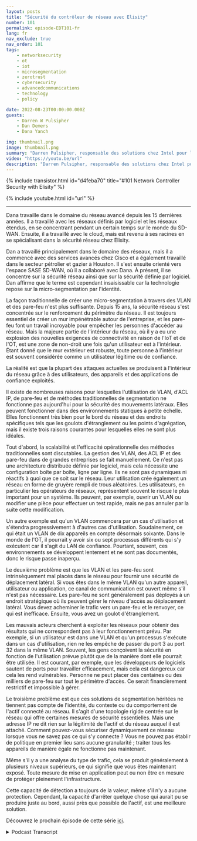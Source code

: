 ```yaml
---
layout: posts
title: "Sécurité du contrôleur de réseau avec Elisity"
number: 101
permalink: episode-EDT101-fr
lang: fr
nav_exclude: true
nav_order: 101
tags:
    - networksecurity
    - ot
    - iot
    - microsegmentation
    - zerotrust
    - cybersecurity
    - advancedcommunications
    - technology
    - policy

date: 2022-08-23T00:00:00.000Z
guests:
    - Darren W Pulsipher
    - Dan Demers
    - Dana Yanch

img: thumbnail.png
image: thumbnail.png
summary: "Darren Pulsipher, responsable des solutions chez Intel pour le secteur public, interviewe les experts en sécurité réseau Dana Yanch et Dan Demers d'Elisity sur les techniques de sécurité du contrôleur réseau et les architectures de confiance zéro."
video: "https://youtu.be/url"
description: "Darren Pulsipher, responsable des solutions chez Intel pour le secteur public, interviewe les experts en sécurité réseau Dana Yanch et Dan Demers d'Elisity sur les techniques de sécurité du contrôleur réseau et les architectures de confiance zéro."
---
```


<div>
{% include transistor.html id="d4feba70" title="#101 Network Controller Security with Elisity" %}

{% include youtube.html id="url" %}
</div>

---

Dana travaille dans le domaine du réseau avancé depuis les 15 dernières années. Il a travaillé avec les réseaux définis par logiciel et les réseaux étendus, en se concentrant pendant un certain temps sur le monde du SD-WAN. Ensuite, il a travaillé avec le cloud, mais est revenu à ses racines en se spécialisant dans la sécurité réseau chez Elisity.

Dan a travaillé principalement dans le domaine des réseaux, mais il a commencé avec des services avancés chez Cisco et a également travaillé dans le secteur pétrolier et gazier à Houston. Il s'est ensuite orienté vers l'espace SASE SD-WAN, où il a collaboré avec Dana. À présent, il se concentre sur la sécurité réseau ainsi que sur la sécurité définie par logiciel. Dan affirme que le terme est cependant insaisissable car la technologie repose sur la micro-segmentation par l'identité.

La façon traditionnelle de créer une micro-segmentation à travers des VLAN et des pare-feu n'est plus suffisante. Depuis 15 ans, la sécurité réseau s'est concentrée sur le renforcement du périmètre du réseau. Il est toujours essentiel de créer un mur impénétrable autour de l'entreprise, et les pare-feu font un travail incroyable pour empêcher les personnes d'accéder au réseau. Mais la majeure partie de l'intérieur du réseau, où il y a eu une explosion des nouvelles exigences de connectivité en raison de l'IoT et de l'OT, est une zone de non-droit une fois qu'un utilisateur est à l'intérieur. Étant donné que le mur extérieur est robuste, toute personne à l'intérieur est souvent considérée comme un utilisateur légitime ou de confiance.

La réalité est que la plupart des attaques actuelles se produisent à l'intérieur du réseau grâce à des utilisateurs, des appareils et des applications de confiance exploités.

Il existe de nombreuses raisons pour lesquelles l'utilisation de VLAN, d'ACL IP, de pare-feu et de méthodes traditionnelles de segmentation ne fonctionne pas aujourd'hui pour la sécurité des mouvements latéraux. Elles peuvent fonctionner dans des environnements statiques à petite échelle. Elles fonctionnent très bien pour le bord du réseau et des endroits spécifiques tels que les goulots d'étranglement ou les points d'agrégation, mais il existe trois raisons courantes pour lesquelles elles ne sont plus idéales.

Tout d'abord, la scalabilité et l'efficacité opérationnelle des méthodes traditionnelles sont discutables. La gestion des VLAN, des ACL IP et des pare-feu dans de grandes entreprises se fait manuellement. Ce n'est pas une architecture distribuée définie par logiciel, mais cela nécessite une configuration boîte par boîte, ligne par ligne. Ils ne sont pas dynamiques ni réactifs à quoi que ce soit sur le réseau. Leur utilisation crée également un réseau en forme de gruyère rempli de trous aléatoires. Les utilisateurs, en particulier les opérateurs de réseaux, représentent souvent le risque le plus important pour un système. Ils peuvent, par exemple, ouvrir un VLAN ou modifier une pièce pour effectuer un test rapide, mais ne pas annuler par la suite cette modification.

Un autre exemple est qu'un VLAN commencera par un cas d'utilisation et s'étendra progressivement à d'autres cas d'utilisation. Soudainement, ce qui était un VLAN de dix appareils en compte désormais soixante. Dans le monde de l'OT, il pourrait y avoir six ou sept processus différents qui s'y exécutent car il s'agit du LAN de confiance. Pourtant, souvent, ces environnements se développent lentement et ne sont pas documentés, donc le risque passe inaperçu.

Le deuxième problème est que les VLAN et les pare-feu sont intrinsèquement mal placés dans le réseau pour fournir une sécurité de déplacement latéral. Si vous êtes dans le même VLAN qu'un autre appareil, utilisateur ou application, ce canal de communication est ouvert même s'il n'est pas nécessaire. Les pare-feu ne sont généralement pas déployés à un endroit stratégique où ils peuvent gérer le niveau d'accès au déplacement latéral. Vous devez acheminer le trafic vers un pare-feu et le renvoyer, ce qui est inefficace. Ensuite, vous avez un goulot d'étranglement.

Les mauvais acteurs cherchent à exploiter les réseaux pour obtenir des résultats qui ne correspondent pas à leur fonctionnement prévu. Par exemple, si un utilisateur est dans une VLAN et qu'un processus s'exécute dans un cas d'utilisation, rien ne les empêche de passer du port 3 au port 32 dans la même VLAN. Souvent, les gens conçoivent la sécurité en fonction de l'utilisation prévue plutôt que de la manière dont elle pourrait être utilisée. Il est courant, par exemple, que les développeurs de logiciels sautent de ports pour travailler efficacement, mais cela est dangereux car cela les rend vulnérables. Personne ne peut placer des centaines ou des milliers de pare-feu sur tout le périmètre d'accès. Ce serait financièrement restrictif et impossible à gérer.

Le troisième problème est que ces solutions de segmentation héritées ne tiennent pas compte de l'identité, du contexte ou du comportement de l'actif connecté au réseau. Il s'agit d'une topologie rigide centrée sur le réseau qui offre certaines mesures de sécurité essentielles. Mais une adresse IP ne dit rien sur la légitimité de l'actif et du réseau auquel il est attaché. Comment pouvez-vous sécuriser dynamiquement ce réseau lorsque vous ne savez pas ce qui s'y connecte ? Vous ne pouvez pas établir de politique en premier lieu sans aucune granularité ; traiter tous les appareils de manière égale ne fonctionne pas maintenant.

Même s'il y a une analyse du type de trafic, cela se produit généralement à plusieurs niveaux supérieurs, ce qui signifie que vous êtes maintenant exposé. Toute mesure de mise en application peut ou non être en mesure de protéger pleinement l'infrastructure.

Cette capacité de détection a toujours de la valeur, même s'il n'y a aucune protection. Cependant, la capacité d'arrêter quelque chose qui aurait pu se produire juste au bord, aussi près que possible de l'actif, est une meilleure solution.

Découvrez le prochain épisode de cette série [ici](episode-EDT101).



<details>
<summary> Podcast Transcript </summary>

<p></p>

</details>
